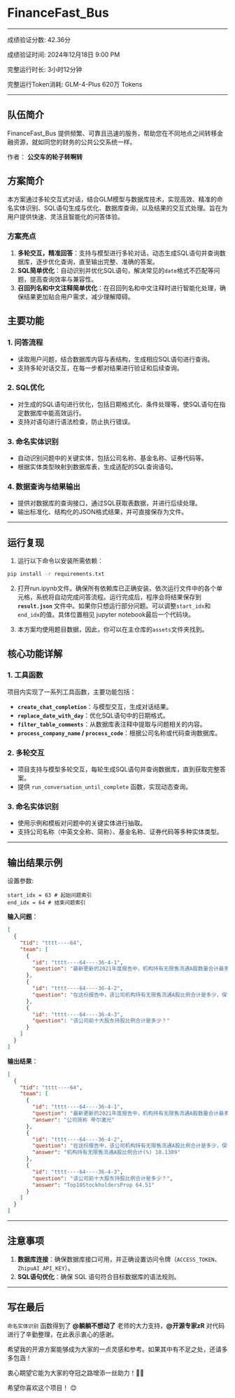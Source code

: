 # FinanceFast_Bus

***
成绩验证分数: 42.36分

成绩验证时间: 2024年12月18日 9:00 PM

完整运行时长: 3小时12分钟

完整运行Token消耗: GLM-4-Plus 620万 Tokens
***

## 队伍简介

FinanceFast_Bus 提供频繁、可靠且迅速的服务，帮助您在不同地点之间转移金融资源，就如同您的财务的公共公交系统一样。

作者： **公交车的轮子转啊转**

## 方案简介

本方案通过多轮交互式对话，结合GLM模型与数据库技术，实现高效、精准的命名实体识别、SQL语句生成与优化、数据库查询，以及结果的交互式处理。旨在为用户提供快速、灵活且智能化的问答体验。

### 方案亮点

1. **多轮交互，精准回答**：支持与模型进行多轮对话，动态生成SQL语句并查询数据库，逐步优化查询，直至输出完整、准确的答案。
2. **SQL简单优化**：自动识别并优化SQL语句，解决常见的`date`格式不匹配等问题，提高查询效率与兼容性。
3. **召回列名和中文注释简单优化**：在召回列名和中文注释时进行智能化处理，确保结果更加贴合用户需求，减少理解障碍。

## 主要功能

### 1. **问答流程**

- 读取用户问题，结合数据库内容与表结构，生成相应SQL语句进行查询。
- 支持多轮对话交互，在每一步都对结果进行验证和后续查询。

### 2. **SQL优化**

- 对生成的SQL语句进行优化，包括日期格式化、条件处理等，使SQL语句在指定数据库中能高效运行。
- 支持对语句进行语法检查，防止执行错误。

### 3. **命名实体识别**

- 自动识别问题中的关键实体，包括公司名称、基金名称、证券代码等。
- 根据实体类型映射到数据库表，生成适配的SQL查询语句。

### 4. **数据查询与结果输出**

- 提供对数据库的查询接口，通过SQL获取表数据，并进行后续处理。
- 输出标准化、结构化的JSON格式结果，并可直接保存为文件。

---

## 运行复现

1. 运行以下命令以安装所需依赖：

```bash
pip install -r requirements.txt
```

2. 打开run.ipynb文件。确保所有依赖库已正确安装。依次运行文件中的各个单元格，系统将自动完成问答流程。运行完成后，程序会将结果保存到
   **`result.json`** 文件中。如果你只想运行部分问题。可以调整`start_idx`和`end_idx`的值。具体位置相见 jupyter
   notebook最后一个代码块。

3. 本方案均使用题目数据，因此，你可以在主仓库的`assets`文件夹找到。

## 核心功能详解

### **1. 工具函数**

项目内实现了一系列工具函数，主要功能包括：

- **`create_chat_completion`**：与模型交互，生成对话结果。
- **`replace_date_with_day`**：优化SQL语句中的日期格式。
- **`filter_table_comments`**：从数据库表注释中提取与问题相关的内容。
- **`process_company_name` / `process_code`**：根据公司名称或代码查询数据库。

### **2. 多轮交互**

- 项目支持与模型多轮交互，每轮生成SQL语句并查询数据库，直到获取完整答案。
- 提供 `run_conversation_until_complete` 函数，实现动态查询。

### **3. 命名实体识别**

- 使用示例和模板对问题中的关键实体进行抽取。
- 支持公司名称（中英文全称、简称）、基金名称、证券代码等多种实体类型。

---

## 输出结果示例

设置参数:
```
start_idx = 63 # 起始问题索引
end_idx = 64 # 结束问题索引
```

**输入问题**：

```json
[
  {
    "tid": "tttt----64",
    "team": [
      {
        "id": "tttt----64----36-4-1",
        "question": "最新更新的2021年度报告中，机构持有无限售流通A股数量合计最多的公司简称是？"
      },
      {
        "id": "tttt----64----36-4-2",
        "question": "在这份报告中，该公司机构持有无限售流通A股比例合计是多少，保留2位小数？"
      },
      {
        "id": "tttt----64----36-4-3",
        "question": "该公司前十大股东持股比例合计是多少？"
      }
    ]
  }
]
```

**输出结果**：

```json
[
  {
    "tid": "tttt----64",
    "team": [
      {
        "id": "tttt----64----36-4-1",
        "question": "最新更新的2021年度报告中，机构持有无限售流通A股数量合计最多的公司简称是？",
        "answer": "公司简称 帝尔激光"
      },
      {
        "id": "tttt----64----36-4-2",
        "question": "在这份报告中，该公司机构持有无限售流通A股比例合计是多少，保留2位小数？",
        "answer": "机构持有无限售流通A股比例合计(%) 10.1309"
      },
      {
        "id": "tttt----64----36-4-3",
        "question": "该公司前十大股东持股比例合计是多少？",
        "answer": "Top10StockholdersProp 64.51"
      }
    ]
  }
]
```

---

## 注意事项

1. **数据库连接**：确保数据库接口可用，并正确设置访问令牌（`ACCESS_TOKEN`、`ZhipuAI_API_KEY`）。
2. **SQL语句优化**：确保 SQL 语句符合目标数据库的语法规则。

---

## 写在最后

`命名实体识别` 函数得到了 **@躺躺不想动了** 老师的大力支持，**@开源专家zR** 对代码进行了辛勤整理，在此表示衷心的感谢。

希望我的开源方案能够成为大家的一点灵感和参考。如果其中有不足之处，还请多多包涵！

衷心期望它能为大家的夺冠之路增添一丝助力！💪✨

希望你喜欢这个项目！ 😊



